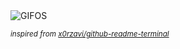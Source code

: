 <div align="justify">
<picture>
    <source media="(prefers-color-scheme: dark)" srcset="https://i.ibb.co/5cYd6y1/output-gif.gif">
    <source media="(prefers-color-scheme: light)" srcset="https://i.ibb.co/5cYd6y1/output-gif.gif">
    <img alt="GIFOS" src="https://i.ibb.co/5cYd6y1/output-gif.gif">
</picture>

<sub><i>inspired from [x0rzavi/github-readme-terminal](https://github.com/x0rzavi/github-readme-terminal)</i></sub>

</div>

<!-- Image deletion URL: https://ibb.co/q10zdfD/1bd36fcc04f258a23d761be31512526a -->